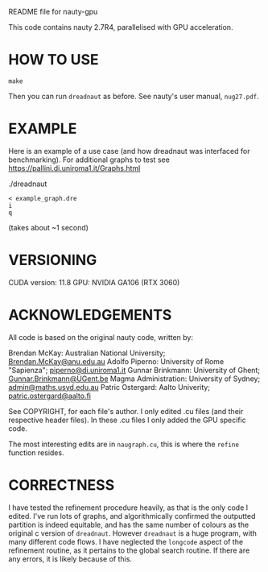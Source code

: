 README file for nauty-gpu

This code contains nauty 2.7R4, parallelised with GPU acceleration.

# HOW TO USE

```
make 
```

Then you can run `dreadnaut` as before. See nauty's user manual, `nug27.pdf`.

# EXAMPLE
Here is an example of a use case (and how dreadnaut was interfaced for benchmarking). 
For additional graphs to test see https://pallini.di.uniroma1.it/Graphs.html

./dreadnaut
```
< example_graph.dre
i
q
```
(takes about ~1 second)

# VERSIONING
CUDA version: 11.8
GPU: NVIDIA GA106 (RTX 3060)

# ACKNOWLEDGEMENTS
All code is based on the original nauty code, written by:

Brendan McKay: Australian National University; Brendan.McKay@anu.edu.au
Adolfo Piperno: University of Rome "Sapienza"; piperno@di.uniroma1.it
Gunnar Brinkmann: University of Ghent; Gunnar.Brinkmann@UGent.be
Magma Administration: University of Sydney; admin@maths.usyd.edu.au
Patric Ostergard: Aalto Univerity; patric.ostergard@aalto.fi

See COPYRIGHT, for each file's author. I only edited .cu files (and their respective header files). In these .cu files
I only added the GPU specific code. 

The most interesting edits are in `naugraph.cu`, this is where the `refine` function resides.

# CORRECTNESS
I have tested the refinement procedure heavily, as that is the only code I edited. 
I've run lots of graphs, and algorithmically confirmed the outputted partition is 
indeed equitable, and has the same number of colours as the original c version of 
`dreadnaut`. However `dreadnaut` is a huge program, with many different code flows.
I have neglected the `longcode` aspect of the refinement routine, as it pertains to
the global search routine. If there are any errors, it is likely because of this.
